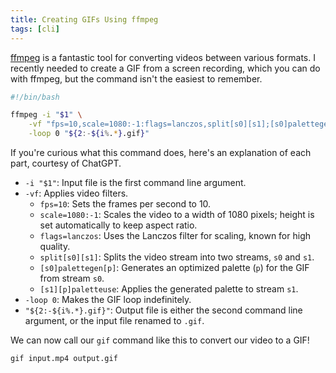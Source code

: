 ```yaml
---
title: Creating GIFs Using ffmpeg
tags: [cli]
---
```


[ffmpeg](https://ffmpeg.org/) is a fantastic tool for converting videos
between various formats. I recently needed to create a GIF from a screen
recording, which you can do with ffmpeg, but the command isn't the easiest
to remember.

```bash showLineNumbers /usr/local/bin/gif
#!/bin/bash

ffmpeg -i "$1" \
	-vf "fps=10,scale=1080:-1:flags=lanczos,split[s0][s1];[s0]palettegen[p];[s1][p]paletteuse" \
	-loop 0 "${2:-${i%.*}.gif}"
```

If you're curious what this command does, here's an explanation of each
part, courtesy of ChatGPT.

- `-i "$1"`: Input file is the first command line argument.
- `-vf`: Applies video filters.
  - `fps=10`: Sets the frames per second to 10.
  - `scale=1080:-1`: Scales the video to a width of 1080 pixels; height is
    set automatically to keep aspect ratio.
  - `flags=lanczos`: Uses the Lanczos filter for scaling, known for high
    quality.
  - `split[s0][s1]`: Splits the video stream into two streams, `s0` and
    `s1`.
  - `[s0]palettegen[p]`: Generates an optimized palette (`p`) for the GIF
    from stream `s0`.
  - `[s1][p]paletteuse`: Applies the generated palette to stream `s1`.
- `-loop 0`: Makes the GIF loop indefinitely.
- `"${2:-${i%.*}.gif}"`: Output file is either the second command line
  argument, or the input file renamed to `.gif`.

We can now call our `gif` command like this to convert our video to a GIF!

```bash
gif input.mp4 output.gif
```
